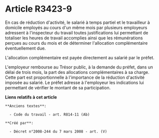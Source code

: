 # Article R3423-9

En cas de réduction d'activité, le salarié à temps partiel et le travailleur à domicile employés au cours d'un même mois par
plusieurs employeurs adressent à l'inspecteur du travail toutes justifications lui permettant de totaliser les heures de
travail accomplies ainsi que les rémunérations perçues au cours du mois et de déterminer l'allocation complémentaire
éventuellement due.

L'allocation complémentaire est payée directement au salarié par le préfet.

L'employeur rembourse au Trésor public, à la demande du préfet, dans un délai de trois mois, la part des allocations
complémentaires à sa charge. Cette part est proportionnelle à l'importance de la réduction d'activité imposée au salarié. Le
préfet adresse à l'employeur les indications lui permettant de vérifier le montant de sa participation.

**Liens relatifs à cet article**

	**Anciens textes**:

	  - Code du travail - art. R814-11 (Ab)

	**Créé par**:

	  - Décret n°2008-244 du 7 mars 2008 - art. (V)
